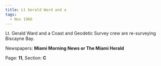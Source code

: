 ```yaml
---  
title: Lt Gerald Ward and a  
tags:  
  - Nov 1966  
---  
```

  
Lt. Gerald Ward and a Coast and Geodetic Survey crew are re-surveying Biscayne Bay.  
  
Newspapers: **Miami Morning News or The Miami Herald**  
  
Page: **11**, Section: **C** 
